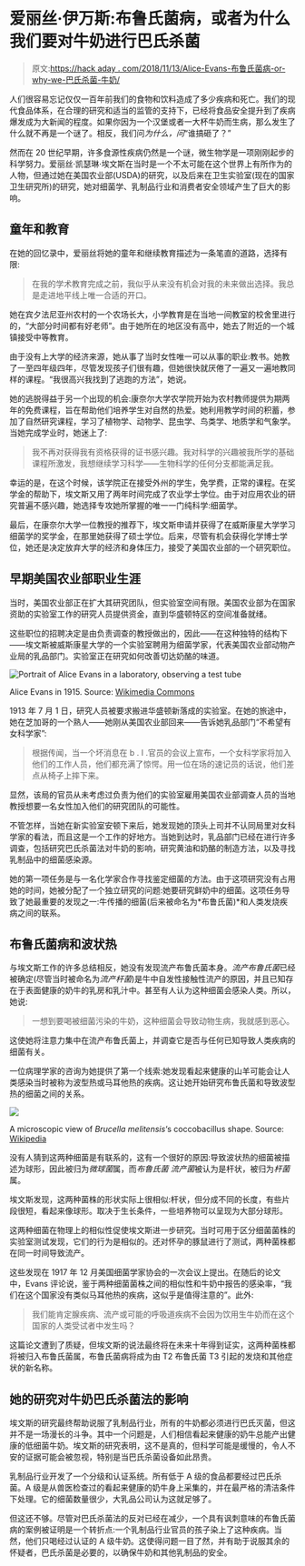 # 爱丽丝·伊万斯:布鲁氏菌病，或者为什么我们要对牛奶进行巴氏杀菌

> 原文:[https://hack aday . com/2018/11/13/Alice-Evans-布鲁氏菌病-or-why-we-巴氏杀菌-牛奶/](https://hackaday.com/2018/11/13/alice-evans-brucellosis-or-why-we-pasteurize-milk/)

人们很容易忘记仅仅一百年前我们的食物和饮料造成了多少疾病和死亡。我们的现代食品体系，在合理的研究和适当的监管的支持下，已经将食品安全提升到了疾病爆发成为大新闻的程度。如果你因为一个汉堡或者一大杯牛奶而生病，那么发生了什么就不再是一个谜了。相反，我们问*为什么，问*“谁搞砸了？”

然而在 20 世纪早期，许多食源性疾病仍然是一个谜，微生物学是一项刚刚起步的科学努力。爱丽丝·凯瑟琳·埃文斯在当时是一个不太可能在这个世界上有所作为的人物，但通过她在美国农业部(USDA)的研究，以及后来在卫生实验室(现在的国家卫生研究所)的研究，她对细菌学、乳制品行业和消费者安全领域产生了巨大的影响。

## 童年和教育

在她的回忆录中，爱丽丝将她的童年和继续教育描述为一条笔直的道路，选择有限:

> 在我的学术教育完成之前，我似乎从来没有机会对我的未来做出选择。我总是走进地平线上唯一合适的开口。

她在宾夕法尼亚州农村的一个农场长大，小学教育是在当地一间教室的校舍里进行的，“大部分时间都有好老师”。由于她所在的地区没有高中，她去了附近的一个城镇接受中等教育。

由于没有上大学的经济来源，她从事了当时女性唯一可以从事的职业:教书。她教了一至四年级四年，尽管发现孩子们很有趣，但她很快就厌倦了一遍又一遍地教同样的课程。“我很高兴我找到了逃跑的方法”，她说。

她的逃脱得益于另一个出现的机会:康奈尔大学农学院开始为农村教师提供为期两年的免费课程，旨在帮助他们培养学生对自然的热爱。她利用教学时间的积蓄，参加了自然研究课程，学习了植物学、动物学、昆虫学、鸟类学、地质学和气象学。当她完成学业时，她迷上了:

> 我不再对获得我有资格获得的证书感兴趣。我对科学的兴趣被我所学的基础课程所激发，我想继续学习科学——生物科学的任何分支都能满足我。

幸运的是，在这个时候，该学院正在接受外州的学生，免学费，正常的课程。在奖学金的帮助下，埃文斯又用了两年时间完成了农业学士学位。由于对应用农业的研究普遍不感兴趣，她选择专攻她所掌握的唯一一门纯科学:细菌学。

最后，在康奈尔大学一位教授的推荐下，埃文斯申请并获得了在威斯康星大学学习细菌学的奖学金，在那里她获得了硕士学位。后来，尽管有机会获得化学博士学位，她还是决定放弃大学的经济和身体压力，接受了美国农业部的一个研究职位。

## 早期美国农业部职业生涯

当时，美国农业部正在扩大其研究团队，但实验室空间有限。美国农业部为在国家资助的实验室工作的研究人员提供资金，直到华盛顿特区的空间准备就绪。

这些职位的招聘决定是由负责调查的教授做出的，因此——在这种独特的结构下——埃文斯被威斯康星大学的一个实验室聘用为细菌学家，代表美国农业部动物产业局的乳品部门。实验室正在研究如何改善切达奶酪的味道。

![Portrait of Alice Evans in a laboratory, observing a test tube](../Images/402d56df31af9b72d525baeaf8de9eb1.png)

Alice Evans in 1915\. Source: [Wikimedia Commons](https://commons.wikimedia.org/wiki/File:Alice_C._Evans,_National_Photo_Company_portrait,_circa_1915.jpg)

1913 年 7 月 1 日，研究人员被要求搬进华盛顿新落成的实验室。在她的旅途中，她在芝加哥的一个熟人——她刚从美国农业部回来——告诉她乳品部门“不希望有女科学家”:

> 根据传闻，当一个坏消息在 b . I .官员的会议上宣布，一个女科学家将加入他们的工作人员，他们都充满了惊愕。用一位在场的速记员的话说，他们差点从椅子上摔下来。

显然，该局的官员从未考虑过负责为他们的实验室雇用美国农业部调查人员的当地教授想要一名女性加入他们的研究团队的可能性。

不管怎样，当她在新实验室安顿下来后，她发现她的顶头上司并不认同局里对女科学家的看法，而且这是一个工作的好地方。当她到达时，乳品部门已经在进行许多调查，包括研究巴氏杀菌法对牛奶的影响，研究黄油和奶酪的制造方法，以及寻找乳制品中的细菌感染源。

她的第一项任务是与一名化学家合作寻找鉴定细菌的方法。由于这项研究没有占用她的时间，她被分配了一个独立研究的问题:她要研究鲜奶中的细菌。这项任务导致了她最重要的发现之一:牛传播的细菌(后来被命名为*布鲁氏菌)*和人类发烧疾病之间的联系。

## 布鲁氏菌病和波状热

与埃文斯工作的许多总结相反，她没有发现流产布鲁氏菌本身。*流产布鲁氏菌*已经被确定(尽管当时被命名为*流产杆菌*)是牛中自发性接触性流产的原因，并且已知存在于表面健康的奶牛的乳房和乳汁中。甚至有人认为这种细菌会感染人类。所以，她说:

> 一想到要喝被细菌污染的牛奶，这种细菌会导致动物生病，我就感到恶心。

这使她将注意力集中在流产布鲁氏菌上，并调查它是否与任何已知导致人类疾病的细菌有关。

一位病理学家的咨询为她提供了第一个线索:她发现看起来健康的山羊可能会让人类感染当时被称为波型热或马耳他热的疾病。这让她开始研究布鲁氏菌和导致波型热的细菌之间的关系。

![](../Images/94fce1ec61464b3e3ceaffdfb7277c88.png)

A microscopic view of *Brucella melitensis*‘s coccobacillus shape. Source: [Wikipedia](https://en.wikipedia.org/wiki/Brucella#/media/File:Brucella_melitensis.jpg)

没有人猜到这两种细菌是有联系的，这有一个很好的原因:导致波状热的细菌被描述为球形，因此被归为*微球菌*属，而*布鲁氏菌* *流产菌*被认为是杆状，被归为*杆菌*属。

埃文斯发现，这两种菌株的形状实际上很相似:杆状，但分成不同的长度，有些片段很短，看起来像球形。取决于生长条件，一些培养物可以呈现为大部分球形。

这两种细菌在物理上的相似性促使埃文斯进一步研究。当时可用于区分细菌菌株的实验室测试发现，它们的行为是相似的。还对怀孕的豚鼠进行了测试，两种菌株都在同一时间导致流产。

这些发现在 1917 年 12 月美国细菌学家协会的一次会议上提出。在随后的论文中，Evans 评论说，鉴于两种细菌菌株之间的相似性和牛奶中报告的感染率，“我们在这个国家没有类似马耳他热的疾病，这似乎是值得注意的”。此外:

> 我们能肯定腺疾病、流产或可能的呼吸道疾病不会因为饮用生牛奶而在这个国家的人类受试者中发生吗？

这篇论文遭到了质疑，但埃文斯的说法最终将在未来十年得到证实，这两种菌株都将被归入布鲁氏菌属，布鲁氏菌病将成为由 T2 布鲁氏菌 T3 引起的发烧和其他症状的新名称。

## 她的研究对牛奶巴氏杀菌法的影响

埃文斯的研究最终帮助说服了乳制品行业，所有的牛奶都必须进行巴氏灭菌，但这并不是一场漫长的斗争。其中一个问题是，人们相信看起来健康的奶牛总能产出健康的低细菌牛奶。埃文斯的研究表明，这不是真的，但科学可能是缓慢的，令人不安的证据可能会被忽视，特别是当巴氏杀菌设备如此昂贵。

乳制品行业开发了一个分级和认证系统。所有低于 A 级的食品都要经过巴氏杀菌。A 级是从兽医检查过的看起来健康的奶牛身上采集的，并在最严格的清洁条件下处理。它的细菌数量很少，大乳品公司认为这就足够了。

但这还不够。尽管对巴氏杀菌法的反对已经在减少，一个具有讽刺意味的布鲁氏菌病的案例被证明是一个转折点:一个乳制品行业官员的孩子染上了这种疾病。当然，他们只喝经过认证的 A 级牛奶。这使得问题一目了然，并有助于说服其余的怀疑者，巴氏杀菌是必要的，以确保牛奶和其他乳制品的安全。